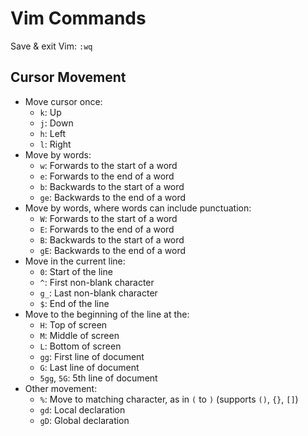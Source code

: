 # Vim Commands

Save & exit Vim: `:wq`

## Cursor Movement

- Move cursor once:
  - `k`: Up
  - `j`: Down
  - `h`: Left
  - `l`: Right
- Move by words:
  - `w`: Forwards to the start of a word
  - `e`: Forwards to the end of a word
  - `b`: Backwards to the start of a word
  - `ge`: Backwards to the end of a word
- Move by words, where words can include punctuation:
  - `W`: Forwards to the start of a word
  - `E`: Forwards to the end of a word
  - `B`: Backwards to the start of a word
  - `gE`: Backwards to the end of a word
- Move in the current line:
  - `0`: Start of the line
  - `^`: First non-blank character
  - `g_`: Last non-blank character
  - `$`: End of the line
- Move to the beginning of the line at the:
  - `H`: Top of screen
  - `M`: Middle of screen
  - `L`: Bottom of screen
  - `gg`: First line of document
  - `G`: Last line of document
  - `5gg`, `5G`: 5th line of document
- Other movement:
  - `%`: Move to matching character, as in `(` to `)` (supports `()`, `{}`, `[]`)
  - `gd`: Local declaration
  - `gD`: Global declaration
